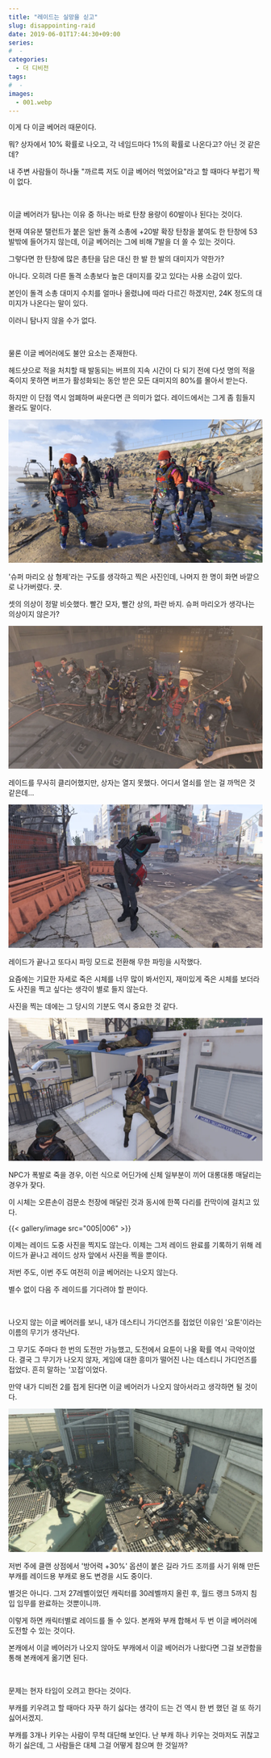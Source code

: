 ```yaml
---
title: "레이드는 실망을 싣고"
slug: disappointing-raid
date: 2019-06-01T17:44:30+09:00
series:
#  - 
categories:
  - 더 디비전
tags:
#  - 
images:
  - 001.webp
---
```


이게 다 이글 베어러 때문이다.

뭐? 상자에서 10% 확률로 나오고, 각 네임드마다 1%의 확률로 나온다고? 아닌 것 같은데?

내 주변 사람들이 하나둘 "까르륵 저도 이글 베어러 먹었어요"라고 할 때마다 부럽기 짝이 없다.

&nbsp;

이글 베어러가 탐나는 이유 중 하나는 바로 탄창 용량이 60발이나 된다는 것이다.

현재 여유분 탤런트가 붙은 일반 돌격 소총에 +20발 확장 탄창을 붙여도 한 탄창에 53발밖에 들어가지 않는데, 이글 베어러는 그에 비해 7발을 더 쏠 수 있는 것이다.

그렇다면 한 탄창에 많은 총탄을 담은 대신 한 발 한 발의 대미지가 약한가?

아니다. 오히려 다른 돌격 소총보다 높은 대미지를 갖고 있다는 사용 소감이 있다.

본인이 돌격 소총 대미지 수치를 얼마나 올렸냐에 따라 다르긴 하겠지만, 24K 정도의 대미지가 나온다는 말이 있다.

이러니 탐나지 않을 수가 없다.

&nbsp;

물론 이글 베어러에도 불안 요소는 존재한다.

헤드샷으로 적을 처치할 때 발동되는 버프의 지속 시간이 다 되기 전에 다섯 명의 적을 죽이지 못하면 버프가 활성화되는 동안 받은 모든 대미지의 80%를 몰아서 받는다.

하지만 이 단점 역시 엄폐하며 싸운다면 큰 의미가 없다. 레이드에서는 그게 좀 힘들지 몰라도 말이다.

![](001.webp)

'슈퍼 마리오 삼 형제'라는 구도를 생각하고 찍은 사진인데, 나머지 한 명이 화면 바깥으로 나가버렸다. 큿.

셋의 의상이 정말 비슷했다. 빨간 모자, 빨간 상의, 파란 바지. 슈퍼 마리오가 생각나는 의상이지 않은가?

![](002.webp)

레이드를 무사히 클리어했지만, 상자는 열지 못했다. 어디서 열쇠를 얻는 걸 까먹은 것 같은데...

![](003.webp)

레이드가 끝나고 또다시 파밍 모드로 전환해 무한 파밍을 시작했다.

요즘에는 기묘한 자세로 죽은 시체를 너무 많이 봐서인지, 재미있게 죽은 시체를 보더라도 사진을 찍고 싶다는 생각이 별로 들지 않는다.

사진을 찍는 데에는 그 당시의 기분도 역시 중요한 것 같다.

![](004.webp)

NPC가 폭발로 죽을 경우, 이런 식으로 어딘가에 신체 일부분이 끼어 대롱대롱 매달리는 경우가 잦다.

이 시체는 오른손이 검문소 천장에 매달린 것과 동시에 한쪽 다리를 칸막이에 걸치고 있다.

{{< gallery/image src="005|006" >}}

이제는 레이드 도중 사진을 찍지도 않는다. 이제는 그저 레이드 완료를 기록하기 위해 레이드가 끝나고 레이드 상자 앞에서 사진을 찍을 뿐이다.

저번 주도, 이번 주도 여전히 이글 베어러는 나오지 않는다.

별수 없이 다음 주 레이드를 기다려야 할 판이다.

&nbsp;

나오지 않는 이글 베어러를 보니, 내가 데스티니 가디언즈를 접었던 이유인 '요툰'이라는 이름의 무기가 생각난다.

그 무기도 주마다 한 번의 도전만 가능했고, 도전에서 요툰이 나올 확률 역시 극악이었다. 결국 그 무기가 나오지 않자, 게임에 대한 흥미가 떨어진 나는 데스티니 가디언즈를 접었다. 흔히 말하는 '꼬접'이었다.

만약 내가 디비전 2를 접게 된다면 이글 베어러가 나오지 않아서라고 생각하면 될 것이다.

![](007.webp)

저번 주에 클랜 상점에서 '방어력 +30%' 옵션이 붙은 길라 가드 조끼를 사기 위해 만든 부캐를 레이드용 부캐로 용도 변경을 시도 중이다.

별것은 아니다. 그저 27레벨이었던 캐릭터를 30레벨까지 올린 후, 월드 랭크 5까지 침입 임무를 완료하는 것뿐이니까.

이렇게 하면 캐릭터별로 레이드를 돌 수 있다. 본캐와 부캐 합해서 두 번 이글 베어러에 도전할 수 있는 것이다.

본캐에서 이글 베어러가 나오지 않아도 부캐에서 이글 베어러가 나왔다면 그걸 보관함을 통해 본캐에게 옮기면 된다.

&nbsp;

문제는 현자 타임이 오려고 한다는 것이다.

부캐를 키우려고 할 때마다 자꾸 하기 싫다는 생각이 드는 건 역시 한 번 했던 걸 또 하기 싫어서겠지.

부캐를 3개나 키우는 사람이 무척 대단해 보인다. 난 부캐 하나 키우는 것마저도 귀찮고 하기 싫은데, 그 사람들은 대체 그걸 어떻게 참으며 한 것일까?
